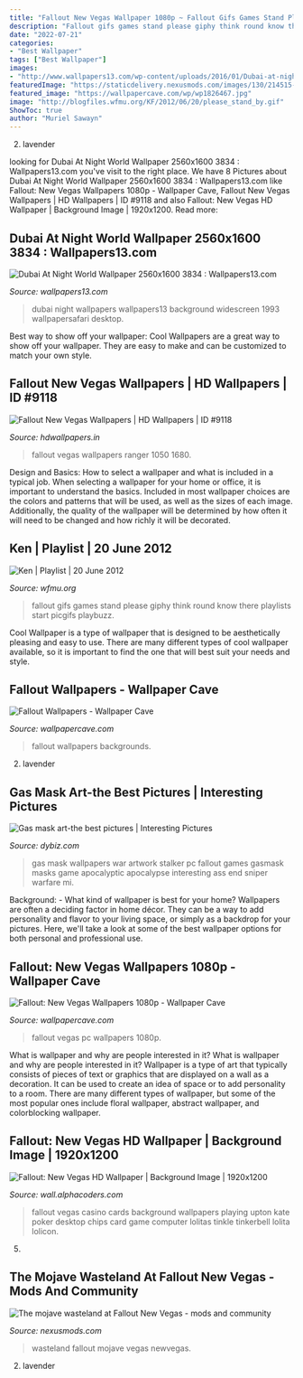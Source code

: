 ```yaml
---
title: "Fallout New Vegas Wallpaper 1080p ~ Fallout Gifs Games Stand Please Giphy Think Round Know There Playlists Start Picgifs Playbuzz"
description: "Fallout gifs games stand please giphy think round know there playlists start picgifs playbuzz"
date: "2022-07-21"
categories:
- "Best Wallpaper"
tags: ["Best Wallpaper"]
images:
- "http://www.wallpapers13.com/wp-content/uploads/2016/01/Dubai-at-night-world-wallpaper-2560X1600-3834.jpg"
featuredImage: "https://staticdelivery.nexusmods.com/images/130/214515-1367238950.jpg"
featured_image: "https://wallpapercave.com/wp/wp1826467.jpg"
image: "http://blogfiles.wfmu.org/KF/2012/06/20/please_stand_by.gif"
ShowToc: true
author: "Muriel Sawayn"
---
```



2. lavender 

	

		
looking for Dubai At Night World Wallpaper 2560x1600 3834 : Wallpapers13.com you've visit to the right place. We have 8 Pictures about Dubai At Night World Wallpaper 2560x1600 3834 : Wallpapers13.com like Fallout: New Vegas Wallpapers 1080p - Wallpaper Cave, Fallout New Vegas Wallpapers | HD Wallpapers | ID #9118 and also Fallout: New Vegas HD Wallpaper | Background Image | 1920x1200. Read more:
		
    
## Dubai At Night World Wallpaper 2560x1600 3834 : Wallpapers13.com

<img loading=lazy src="http://www.wallpapers13.com/wp-content/uploads/2016/01/Dubai-at-night-world-wallpaper-2560X1600-3834.jpg" onerror="this.onerror=null;this.src='https://tse2.mm.bing.net/th?id=OIP.FR6k6XNmfRnwc_g9LzskKQHaEo&amp;pid=15.1';" alt="Dubai At Night World Wallpaper 2560x1600 3834 : Wallpapers13.com">

_Source: wallpapers13.com_

>dubai night wallpapers wallpapers13 background widescreen 1993 wallpapersafari desktop. 

	

Best way to show off your wallpaper:
Cool Wallpapers are a great way to show off your wallpaper. They are easy to make and can be customized to match your own style.

    
## Fallout New Vegas Wallpapers | HD Wallpapers | ID #9118

<img loading=lazy src="http://www.hdwallpapers.in/download/fallout_new_vegas-1680x1050.jpg" onerror="this.onerror=null;this.src='https://tse1.mm.bing.net/th?id=OIP.Qhg-cafi9NECWb8KJPW5FQHaEo&amp;pid=15.1';" alt="Fallout New Vegas Wallpapers | HD Wallpapers | ID #9118">

_Source: hdwallpapers.in_

>fallout vegas wallpapers ranger 1050 1680. 

	

Design and Basics: How to select a wallpaper and what is included in a typical job.
When selecting a wallpaper for your home or office, it is important to understand the basics. Included in most wallpaper choices are the colors and patterns that will be used, as well as the sizes of each image. Additionally, the quality of the wallpaper will be determined by how often it will need to be changed and how richly it will be decorated.

    
## Ken | Playlist | 20 June 2012

<img loading=lazy src="http://blogfiles.wfmu.org/KF/2012/06/20/please_stand_by.gif" onerror="this.onerror=null;this.src='https://tse1.mm.bing.net/th?id=OIP.woB0C_mkYuIOCZ7Jkzy3_QAAAA&amp;pid=15.1';" alt="Ken | Playlist | 20 June 2012">

_Source: wfmu.org_

>fallout gifs games stand please giphy think round know there playlists start picgifs playbuzz. 

	

Cool Wallpaper is a type of wallpaper that is designed to be aesthetically pleasing and easy to use. There are many different types of cool wallpaper available, so it is important to find the one that will best suit your needs and style.

    
## Fallout Wallpapers - Wallpaper Cave

<img loading=lazy src="https://wallpapercave.com/wp/wp1826467.jpg" onerror="this.onerror=null;this.src='https://tse1.mm.bing.net/th?id=OIP.N6LkaEt1HZp-idDjNiPT0gHaEo&amp;pid=15.1';" alt="Fallout Wallpapers - Wallpaper Cave">

_Source: wallpapercave.com_

>fallout wallpapers backgrounds. 

	

2. lavender 

    
## Gas Mask Art-the Best Pictures | Interesting Pictures

<img loading=lazy src="http://dybiz.com/sites_randomblog/wp-content/uploads/2011/06/wallpapers_gas_mask_war_art.jpg" onerror="this.onerror=null;this.src='https://tse1.mm.bing.net/th?id=OIP.RFnTiylImot821gq3vEadwHaEo&amp;pid=15.1';" alt="Gas mask art-the best pictures | Interesting Pictures">

_Source: dybiz.com_

>gas mask wallpapers war artwork stalker pc fallout games gasmask masks game apocalyptic apocalypse interesting ass end sniper warfare mi. 

	

Background: - What kind of wallpaper is best for your home?
Wallpapers are often a deciding factor in home décor. They can be a way to add personality and flavor to your living space, or simply as a backdrop for your pictures. Here, we'll take a look at some of the best wallpaper options for both personal and professional use.

    
## Fallout: New Vegas Wallpapers 1080p - Wallpaper Cave

<img loading=lazy src="https://wallpapercave.com/wp/VOll3uO.jpg" onerror="this.onerror=null;this.src='https://tse1.mm.bing.net/th?id=OIP.n4aKkHd4XaGunmqSlt6Y9AHaEK&amp;pid=15.1';" alt="Fallout: New Vegas Wallpapers 1080p - Wallpaper Cave">

_Source: wallpapercave.com_

>fallout vegas pc wallpapers 1080p. 

	

What is wallpaper and why are people interested in it?
What is wallpaper and why are people interested in it?
Wallpaper is a type of art that typically consists of pieces of text or graphics that are displayed on a wall as a decoration. It can be used to create an idea of space or to add personality to a room. There are many different types of wallpaper, but some of the most popular ones include floral wallpaper, abstract wallpaper, and colorblocking wallpaper.

    
## Fallout: New Vegas HD Wallpaper | Background Image | 1920x1200

<img loading=lazy src="https://images6.alphacoders.com/322/thumb-1920-322722.jpg" onerror="this.onerror=null;this.src='https://tse2.mm.bing.net/th?id=OIP.9roukSleiSoHsPx9ZtPHFAHaEo&amp;pid=15.1';" alt="Fallout: New Vegas HD Wallpaper | Background Image | 1920x1200">

_Source: wall.alphacoders.com_

>fallout vegas casino cards background wallpapers playing upton kate poker desktop chips card game computer lolitas tinkle tinkerbell lolita lolicon. 

	

5.

    
## The Mojave Wasteland At Fallout New Vegas - Mods And Community

<img loading=lazy src="https://staticdelivery.nexusmods.com/images/130/214515-1367238950.jpg" onerror="this.onerror=null;this.src='https://tse1.mm.bing.net/th?id=OIP.bNk3aB6JQoYUDafjkvLIVgHaEK&amp;pid=15.1';" alt="The mojave wasteland at Fallout New Vegas - mods and community">

_Source: nexusmods.com_

>wasteland fallout mojave vegas newvegas. 

	

2. lavender 

